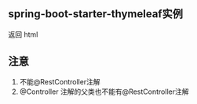 ## spring-boot-starter-thymeleaf实例
返回 html

## 注意
1. 不能@RestController注解
2. @Controller 注解的父类也不能有@RestController注解